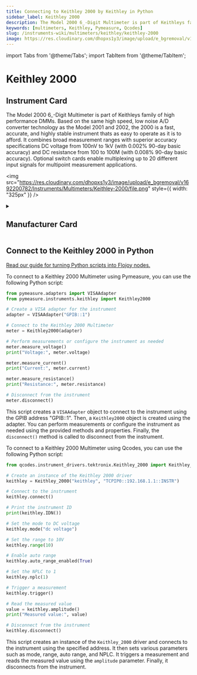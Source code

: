 ```yaml
---
title: Connecting to Keithley 2000 by Keithley in Python
sidebar_label: Keithley 2000
description: The Model 2000 6_-Digit Multimeter is part of Keithleys family of high performance DMMs. Based on the same high speed, low noise A/D converter technology as the Model 2001 and 2002, the 2000 is a fast, accurate, and highly stable instrument thats as easy to operate as it is to afford. It combines broad measurement ranges with superior accuracy specifications DC voltage from 100nV to 1kV (with 0.002% 90-day basic accuracy) and DC resistance from 100 to 100M (with 0.008% 90-day basic accuracy). Optional switch cards enable multiplexing up to 20 different input signals for multipoint measurement applications.
keywords: [multimeters, Keithley, Pymeasure, Qcodes]
slug: /instruments-wiki/multimeters/keithley/keithley-2000
image: https://res.cloudinary.com/dhopxs1y3/image/upload/e_bgremoval/v1692200782/Instruments/Multimeters/Keithley-2000/file.png
---
```


import Tabs from '@theme/Tabs';
import TabItem from '@theme/TabItem';

# Keithley 2000

## Instrument Card

<div className="flex">

<div>

The Model 2000 6_-Digit Multimeter is part of Keithleys family of high performance DMMs. Based on the same high speed, low noise A/D converter technology as the Model 2001 and 2002, the 2000 is a fast, accurate, and highly stable instrument thats as easy to operate as it is to afford. It combines broad measurement ranges with superior accuracy specifications DC voltage from 100nV to 1kV (with 0.002% 90-day basic accuracy) and DC resistance from 100 to 100M (with 0.008% 90-day basic accuracy). Optional switch cards enable multiplexing up to 20 different input signals for multipoint measurement applications.

</div>

<img src="https://res.cloudinary.com/dhopxs1y3/image/upload/e_bgremoval/v1692200782/Instruments/Multimeters/Keithley-2000/file.png" style={{ width: "325px" }} />

</div>

<details>
<summary><h2>Manufacturer Card</h2></summary>

<img src="https://res.cloudinary.com/dhopxs1y3/image/upload/v1692126010/Instruments/Vendor%20Logos/Keithley.png" style={{ width: "100%", objectFit: "cover" }} />

Keithley Instruments is a measurement and instrument company headquartered in Solon, Ohio, that develops, manufactures, markets, and sells data acquisition products, as well as complete systems for high-volume production and assembly testing. <a href="https://www.tek.com/en">Website</a>.

<ul>
  <li>Headquarters: Cleveland, Ohio, United States</li>
  <li>Yearly Revenue (millions, USD): 110.6</li>
</ul>
</details>

## Connect to the Keithley 2000 in Python

[Read our guide for turning Python scripts into Flojoy nodes.](https://docs.flojoy.ai/custom-nodes/creating-custom-node/)


<Tabs>
<TabItem value="Pymeasure" label="Pymeasure">

To connect to a Keithley 2000 Multimeter using Pymeasure, you can use the following Python script:

```python
from pymeasure.adapters import VISAAdapter
from pymeasure.instruments.keithley import Keithley2000

# Create a VISA adapter for the instrument
adapter = VISAAdapter("GPIB::1")

# Connect to the Keithley 2000 Multimeter
meter = Keithley2000(adapter)

# Perform measurements or configure the instrument as needed
meter.measure_voltage()
print("Voltage:", meter.voltage)

meter.measure_current()
print("Current:", meter.current)

meter.measure_resistance()
print("Resistance:", meter.resistance)

# Disconnect from the instrument
meter.disconnect()
```

This script creates a `VISAAdapter` object to connect to the instrument using the GPIB address "GPIB::1". Then, a `Keithley2000` object is created using the adapter. You can perform measurements or configure the instrument as needed using the provided methods and properties. Finally, the `disconnect()` method is called to disconnect from the instrument.

</TabItem>
<TabItem value="Qcodes" label="Qcodes">

To connect to a Keithley 2000 Multimeter using Qcodes, you can use the following Python script:

```python
from qcodes.instrument_drivers.tektronix.Keithley_2000 import Keithley_2000

# Create an instance of the Keithley 2000 driver
keithley = Keithley_2000("keithley", "TCPIP0::192.168.1.1::INSTR")

# Connect to the instrument
keithley.connect()

# Print the instrument ID
print(keithley.IDN())

# Set the mode to DC voltage
keithley.mode("dc voltage")

# Set the range to 10V
keithley.range(10)

# Enable auto range
keithley.auto_range_enabled(True)

# Set the NPLC to 1
keithley.nplc(1)

# Trigger a measurement
keithley.trigger()

# Read the measured value
value = keithley.amplitude()
print("Measured value:", value)

# Disconnect from the instrument
keithley.disconnect()
```

This script creates an instance of the `Keithley_2000` driver and connects to the instrument using the specified address. It then sets various parameters such as mode, range, auto range, and NPLC. It triggers a measurement and reads the measured value using the `amplitude` parameter. Finally, it disconnects from the instrument.

</TabItem>
</Tabs>